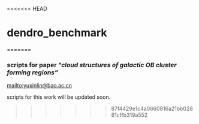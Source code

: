 <<<<<<< HEAD
# dendro_benchmark
=======
### scripts for paper *"cloud structures of galactic OB cluster forming regions"*
<mailto:yuxinlin@bao.ac.cn>


scripts for this work will be updated soon.
>>>>>>> 87f4429e1c4a0660816a21bb02881cffb319a552
